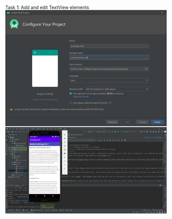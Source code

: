 Task 1: Add and edit TextView elements
!['Project Create'](./project_create.JPG)
!['Completed task 1'](./completed_task1.JPG)
